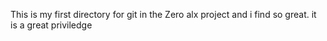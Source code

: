 This is my first directory for git in the Zero alx project and i find so great.
it is a great priviledge
